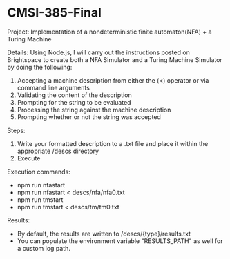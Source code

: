 # CMSI-385-Final

Project: Implementation of a nondeterministic finite automaton(NFA) + a Turing Machine

Details: Using Node.js, I will carry out the instructions posted on Brightspace to create both a NFA Simulator and a Turing Machine Simulator by doing the following:

1. Accepting a machine description from either the (<) operator or via command line arguments
2. Validating the content of the description
3. Prompting for the string to be evaluated
4. Processing the string against the machine description
5. Prompting whether or not the string was accepted

Steps:

1. Write your formatted description to a .txt file and place it within the appropriate /descs directory
2. Execute

Execution commands:

- npm run nfastart
- npm run nfastart < descs/nfa/nfa0.txt
- npm run tmstart
- npm run tmstart < descs/tm/tm0.txt

Results:

- By default, the results are written to /descs/{type}/results.txt
- You can populate the environment variable "RESULTS_PATH" as well for a custom log path.
